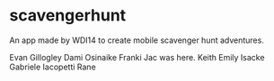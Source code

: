 # scavengerhunt
An app made by WDI14 to create mobile scavenger hunt adventures.

Evan Gillogley
Dami Osinaike
Franki
Jac was here.
Keith
Emily Isacke
Gabriele Iacopetti
Rane